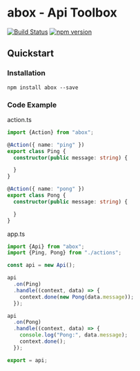 # abox - Api Toolbox
[![Build Status](https://travis-ci.org/no0dles/abox.svg?branch=master)](https://travis-ci.org/no0dles/abox)
[![npm version](https://badge.fury.io/js/abox.svg)](https://badge.fury.io/js/abox)

## Quickstart

### Installation
```
npm install abox --save
```

### Code Example
action.ts
```typescript
import {Action} from "abox";

@Action({ name: "ping" })
export class Ping {
  constructor(public message: string) {

  }
}

@Action({ name: "pong" })
export class Pong {
  constructor(public message: string) {

  }
}
```

app.ts
```typescript
import {Api} from "abox";
import {Ping, Pong} from "./actions";

const api = new Api();

api
  .on(Ping)
  .handle((context, data) => {
    context.done(new Pong(data.message));
  });

api
  .on(Pong)
  .handle((context, data) => {
    console.log("Pong:", data.message);
    context.done();
  });

export = api;
```
